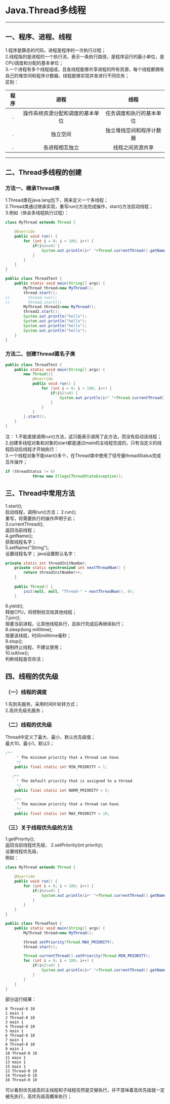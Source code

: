# Java.Thread多线程

---


## 一、程序、进程、线程
1.程序是静态的代码，进程是程序的一次执行过程；  
2.线程指的是进程的一个执行流，表示一条执行路径，是程序运行的最小单位，是CPU调度和分配的基本单位；  
3.一个进程有多个线程组成，且各线程能够共享进程的所有资源，每个线程都拥有自己的堆空间和程序计数器，线程能够实现并发进行不同任务；    
区别：  


|   程序      |  进程  |  线程  |  
| :----: | :----: |  :----: |
| .  | 操作系统资源分配和调度的基本单位|任务调度和执行的基本单位|
| .|独立空间| 独立堆栈空间和程序计数器|
|. |各进程相互独立 | 线程之间资源共享|


------
## 二、Thread多线程的创建
### 方法一、继承Thread类
1.Thread类在java.lang包下，用来定义一个多线程；  
2.Thread类通过继承实现，重写run()方法完成操作，start()方法启动线程；  
3.例如（体会多线程执行过程）：  
```java
class MyThread extends Thread {

    @Override
    public void run() {
        for (int i = 0; i < 100; i++) {
            if(i%2==0) {
                System.out.println(i+" "+Thread.currentThread().getName());
            }
        }
    }
}

public class ThreadTest {
    public static void main(String[] args) {
        MyThread thread=new MyThread();
        thread.start();
//        thread.run();
//        thread.start();
        MyThread thread2=new MyThread();
        thread2.start();
        System.out.println("hello");
        System.out.println("hello");
        System.out.println("hello");
        System.out.println("hello");
    }
}
```
### 方法二、创建Thread匿名子类
```java
public class ThreadTest {
    public static void main(String[] args) {
        new Thread(){
            @Override
            public void run() {
                for (int i = 0; i < 100; i++) {
                    if(i%2!=0) {
                        System.out.println(i+" "+Thread.currentThread().getName());
                    }
                }
            }
        }.start();
    }
}
```
注： 
1.不能直接调用run()方法，这只能表示调用了此方法，而没有启动该线程；  
2.创建多线程对象和对象的start都是通过main的主线程完成的，只有当定义的线程启动后线程才开始执行：  
3.一个线程对象不能start()多个，在Thread类中使用了信号量threadStatus完成互斥操作；  
```java
if (threadStatus != 0)
            throw new IllegalThreadStateException();
```

## 三、Thread中常用方法
1.start();  
启动线程，调用run()方法； 
2.run();  
重写，将需要执行的操作声明于此；  
3.currentThread();  
返回当前线程；  
4.getName();  
获取线程名字；  
5.setName("String");  
设置线程名字； 
java设置默认名字：  
```java
private static int threadInitNumber;
    private static synchronized int nextThreadNum() {
        return threadInitNumber++;
    }
    
    public Thread() {
        init(null, null, "Thread-" + nextThreadNum(), 0);
    }
```
6.yield();  
释放CPU，将控制权交给其他线程；  
7.join();  
阻塞当前进程，让其他线程执行，且执行完成后再继续执行；  
8.sleep(long millitime);  
阻塞该线程，时间millitime毫秒；  
9.stop();   
强制终止线程，不建议使用；  
10.isAlive();  
判断线程是否存活；  
## 四、线程的优先级
### （一）线程的调度
1.先到先服务，采用时间片轮转方式；  
2.高优先级先服务；  
### （二）线程的优先级
Thread中定义了最大、最小、默认优先级值；  
最大10，最小1，默认5；  
```java
/**
     * The minimum priority that a thread can have.
     */
    public final static int MIN_PRIORITY = 1;

   /**
     * The default priority that is assigned to a thread.
     */
    public final static int NORM_PRIORITY = 5;

    /**
     * The maximum priority that a thread can have.
     */
    public final static int MAX_PRIORITY = 10;
```
### （三）关于线程优先级的方法
1.getPriority();  
返回当前线程优先级，
2.setPriiority(int priority);  
设置线程优先级，  
例如：  
```java
class MyThread extends Thread {

    @Override
    public void run() {
        for (int i = 0; i < 100; i++) {
            if(i%2==0) {
                System.out.println(i+" "+Thread.currentThread().getName()+" "+getPriority());
            }
        }
    }
}

public class ThreadTest {
    public static void main(String[] args) {
        MyThread thread=new MyThread();

        thread.setPriority(Thread.MAX_PRIORITY);
        thread.start();

        Thread.currentThread().setPriority(Thread.MIN_PRIORITY);
        for (int i = 0; i < 100; i++) {
            if(i%2!=0) {
                System.out.println(i+" "+Thread.currentThread().getName()+" "+Thread.currentThread().getPriority());
            }
        }
    }
}
```
部分运行结果：  

    0 Thread-0 10
    1 main 1
    2 Thread-0 10
    3 main 1
    4 Thread-0 10
    5 main 1
    6 Thread-0 10
    7 main 1
    8 Thread-0 10
    9 main 1
    10 Thread-0 10
    11 main 1
    13 main 1
    15 main 1
    12 Thread-0 10
    14 Thread-0 10
    16 Thread-0 10
    
可以看到优先级高的主线程和子线程任然是交替执行，并不意味着高优先级就一定被先执行，高优先级高概率执行；  
